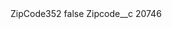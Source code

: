 <?xml version="1.0" encoding="UTF-8"?>
<CustomMetadata xmlns="http://soap.sforce.com/2006/04/metadata" xmlns:xsi="http://www.w3.org/2001/XMLSchema-instance" xmlns:xsd="http://www.w3.org/2001/XMLSchema">
    <label>ZipCode352</label>
    <protected>false</protected>
    <values>
        <field>Zipcode__c</field>
        <value xsi:type="xsd:string">20746</value>
    </values>
</CustomMetadata>
